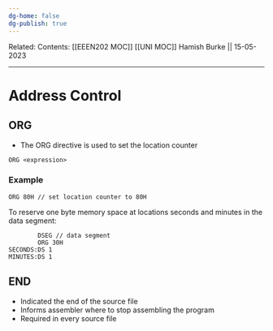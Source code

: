 ```yaml
---
dg-home: false
dg-publish: true
---
```

Related: 
Contents: [[EEEN202 MOC]]
[[UNI MOC]]
Hamish Burke || 15-05-2023
***

# Address Control

## ORG

- The ORG directive is used to set the location counter

```
ORG <expression>
```

### Example

```
ORG 80H // set location counter to 80H
```

To reserve one byte memory space at locations seconds and minutes in the data segment:

```
		DSEG // data segment
		ORG 30H 
SECONDS:DS 1
MINUTES:DS 1
```

## END

- Indicated the end of the source file
- Informs assembler where to stop assembling the program
- Required in every source file